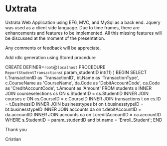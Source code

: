 # Uxtrata

Uxtrata Web Application using EF6, MVC, and MySql as a back end. Jquery was used as a client side language. Due to time frames, there are
enhancements and features to be implemented. All this missing features will be discussed at the moment of the presentation.

Any comments or feedback will be appreciate.

Add rdlc generation using Stored procedure

CREATE DEFINER=`root`@`localhost` PROCEDURE `ReportStudentTransactions`(
   param_studentID int(11)
)
BEGIN
	SELECT t.TransactionID as 'TransactionID', bt.Name as 'TransactionType', 
        c.CourseName as 'CourseName', da.Code as 'DebitAccountCode',
		ca.Code as 'CreditAccountCode', t.Amount as 'Amount' 
	FROM students s
    INNER JOIN courseselections cs ON s.StudentID = cs.StudentID
    INNER JOIN courses c ON cs.CourseID = c.CourseID
    INNER JOIN transactions t on cs.ID = t.BusinessID
    INNER JOIN businesstypes bt on t.businesstypeID = bt.businesstypeID
    INNER JOIN accounts da on t.debitAccountID = da.accountID
    INNER JOIN accounts ca on t.creditAccountID = ca.accountID
    WHERE s.StudentID = param_studentID and bt.name = 'Enroll_Student';
END

Thank you

Cristian

